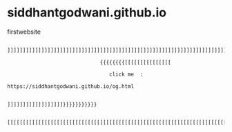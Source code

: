 # siddhantgodwani.github.io
firstwebsite
                                 
                                 ]]]]]]]]]]]]]]]]]]]]]]]]]]]]]]]]]]]]]]]]]]]]]]]]]]]]]]]]]]]]]]]]]]]]]]]]]]]]]]]]]]]]]]]]]]]]]]]]
                 
                                  {{{{{{{{[[[[[[[[[[[[[[[
                                     
                                     click me  :         
                                                      https://siddhantgodwani.github.io/og.html 
                                                         
                                                                                                   ]]]]]]]]]]]]]]]]]]}}}}}}}}}}}
                                                                                                   
                                  [[[[[[[[[[[[[[[[[[[[[[[[[[[[[[[[[[[[[[[[[[[[[[[[[[[[[[[[[[[[[[[[[[[[[[[[[[[[[[[[[[[[[[[[[[[[[[[[[
